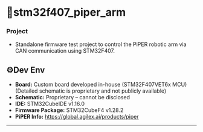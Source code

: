 # 🦾stm32f407_piper_arm

### Project
- Standalone firmware test project to control the PiPER robotic arm via CAN communication using STM32F407.

## ⚙️Dev Env
- **Board:** Custom board developed in-house (STM32F407VET6x MCU)
(Detailed schematic is proprietary and not publicly available)
- **Schematic:** Proprietary – cannot be disclosed
- **IDE:** STM32CubeIDE v1.16.0  
- **Firmware Package:** STM32CubeF4 v1.28.2
- **PiPER Info:** https://global.agilex.ai/products/piper 
---
